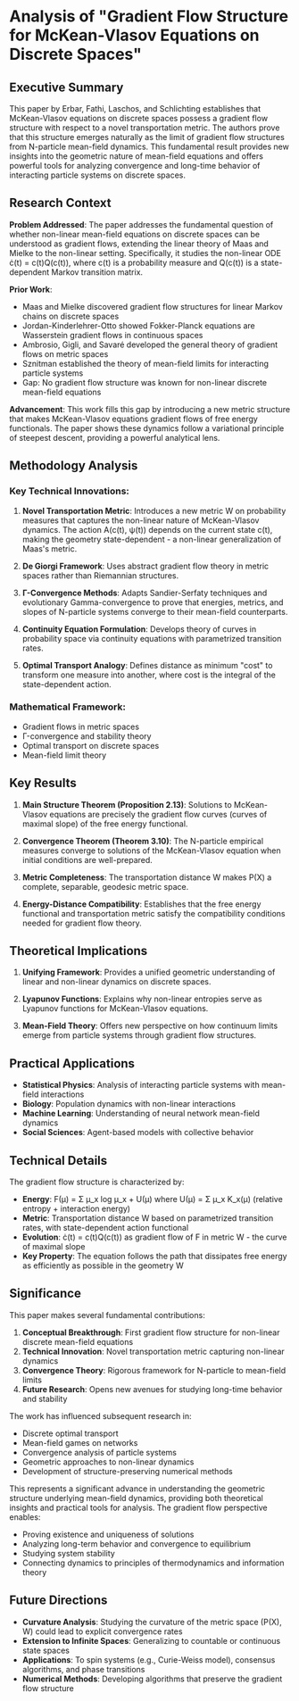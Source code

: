 # Analysis of "Gradient Flow Structure for McKean-Vlasov Equations on Discrete Spaces"

## Executive Summary

This paper by Erbar, Fathi, Laschos, and Schlichting establishes that McKean-Vlasov equations on discrete spaces possess a gradient flow structure with respect to a novel transportation metric. The authors prove that this structure emerges naturally as the limit of gradient flow structures from N-particle mean-field dynamics. This fundamental result provides new insights into the geometric nature of mean-field equations and offers powerful tools for analyzing convergence and long-time behavior of interacting particle systems on discrete spaces.

## Research Context

**Problem Addressed**: The paper addresses the fundamental question of whether non-linear mean-field equations on discrete spaces can be understood as gradient flows, extending the linear theory of Maas and Mielke to the non-linear setting. Specifically, it studies the non-linear ODE ċ(t) = c(t)Q(c(t)), where c(t) is a probability measure and Q(c(t)) is a state-dependent Markov transition matrix.

**Prior Work**: 
- Maas and Mielke discovered gradient flow structures for linear Markov chains on discrete spaces
- Jordan-Kinderlehrer-Otto showed Fokker-Planck equations are Wasserstein gradient flows in continuous spaces
- Ambrosio, Gigli, and Savaré developed the general theory of gradient flows on metric spaces
- Sznitman established the theory of mean-field limits for interacting particle systems
- Gap: No gradient flow structure was known for non-linear discrete mean-field equations

**Advancement**: This work fills this gap by introducing a new metric structure that makes McKean-Vlasov equations gradient flows of free energy functionals. The paper shows these dynamics follow a variational principle of steepest descent, providing a powerful analytical lens.

## Methodology Analysis

### Key Technical Innovations:

1. **Novel Transportation Metric**: Introduces a new metric W on probability measures that captures the non-linear nature of McKean-Vlasov dynamics. The action A(c(t), ψ(t)) depends on the current state c(t), making the geometry state-dependent - a non-linear generalization of Maas's metric.

2. **De Giorgi Framework**: Uses abstract gradient flow theory in metric spaces rather than Riemannian structures.

3. **Γ-Convergence Methods**: Adapts Sandier-Serfaty techniques and evolutionary Gamma-convergence to prove that energies, metrics, and slopes of N-particle systems converge to their mean-field counterparts.

4. **Continuity Equation Formulation**: Develops theory of curves in probability space via continuity equations with parametrized transition rates.

5. **Optimal Transport Analogy**: Defines distance as minimum "cost" to transform one measure into another, where cost is the integral of the state-dependent action.

### Mathematical Framework:
- Gradient flows in metric spaces
- Γ-convergence and stability theory
- Optimal transport on discrete spaces
- Mean-field limit theory

## Key Results

1. **Main Structure Theorem (Proposition 2.13)**: Solutions to McKean-Vlasov equations are precisely the gradient flow curves (curves of maximal slope) of the free energy functional.

2. **Convergence Theorem (Theorem 3.10)**: The N-particle empirical measures converge to solutions of the McKean-Vlasov equation when initial conditions are well-prepared.

3. **Metric Completeness**: The transportation distance W makes P(X) a complete, separable, geodesic metric space.

4. **Energy-Distance Compatibility**: Establishes that the free energy functional and transportation metric satisfy the compatibility conditions needed for gradient flow theory.

## Theoretical Implications

1. **Unifying Framework**: Provides a unified geometric understanding of linear and non-linear dynamics on discrete spaces.

2. **Lyapunov Functions**: Explains why non-linear entropies serve as Lyapunov functions for McKean-Vlasov equations.

3. **Mean-Field Theory**: Offers new perspective on how continuum limits emerge from particle systems through gradient flow structures.

## Practical Applications

- **Statistical Physics**: Analysis of interacting particle systems with mean-field interactions
- **Biology**: Population dynamics with non-linear interactions
- **Machine Learning**: Understanding of neural network mean-field dynamics
- **Social Sciences**: Agent-based models with collective behavior

## Technical Details

The gradient flow structure is characterized by:
- **Energy**: F(μ) = Σ μ_x log μ_x + U(μ) where U(μ) = Σ μ_x K_x(μ) (relative entropy + interaction energy)
- **Metric**: Transportation distance W based on parametrized transition rates, with state-dependent action functional
- **Evolution**: ċ(t) = c(t)Q(c(t)) as gradient flow of F in metric W - the curve of maximal slope
- **Key Property**: The equation follows the path that dissipates free energy as efficiently as possible in the geometry W

## Significance

This paper makes several fundamental contributions:

1. **Conceptual Breakthrough**: First gradient flow structure for non-linear discrete mean-field equations
2. **Technical Innovation**: Novel transportation metric capturing non-linear dynamics
3. **Convergence Theory**: Rigorous framework for N-particle to mean-field limits
4. **Future Research**: Opens new avenues for studying long-time behavior and stability

The work has influenced subsequent research in:
- Discrete optimal transport
- Mean-field games on networks
- Convergence analysis of particle systems
- Geometric approaches to non-linear dynamics
- Development of structure-preserving numerical methods

This represents a significant advance in understanding the geometric structure underlying mean-field dynamics, providing both theoretical insights and practical tools for analysis. The gradient flow perspective enables:
- Proving existence and uniqueness of solutions
- Analyzing long-term behavior and convergence to equilibrium
- Studying system stability
- Connecting dynamics to principles of thermodynamics and information theory

## Future Directions

- **Curvature Analysis**: Studying the curvature of the metric space (P(X), W) could lead to explicit convergence rates
- **Extension to Infinite Spaces**: Generalizing to countable or continuous state spaces
- **Applications**: To spin systems (e.g., Curie-Weiss model), consensus algorithms, and phase transitions
- **Numerical Methods**: Developing algorithms that preserve the gradient flow structure